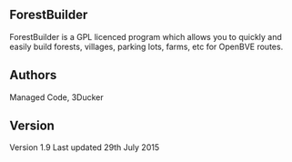 ## ForestBuilder

ForestBuilder is a GPL licenced program which allows you to quickly and easily build forests, villages, parking lots, farms, etc for OpenBVE routes.

## Authors

Managed Code, 3Ducker

## Version

Version 1.9
Last updated 29th July 2015